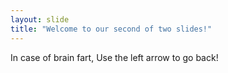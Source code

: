 ```yaml
---
layout: slide
title: "Welcome to our second of two slides!"
---
```


In case of brain fart,
Use the left arrow to go back!
